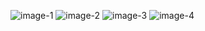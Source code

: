 ![image-1](https://i.ibb.co/fM7GkHb/Screenshot-1.jpg)
![image-2](https://i.ibb.co/4snGvCB/Screenshot-2.jpg)
![image-3](https://i.ibb.co/mcRWz6J/Screenshot-3.jpg)
![image-4](https://i.ibb.co/DkGJcJX/Screenshot-4.jpg)
